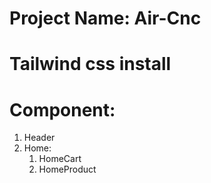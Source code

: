 # Project Name: Air-Cnc
# Tailwind css install
# Component:
1. Header
2. Home:
    1. HomeCart
    2. HomeProduct
